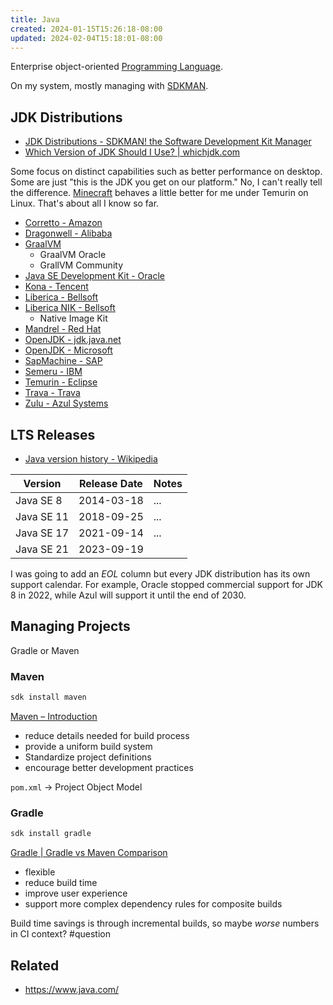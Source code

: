 ```yaml
---
title: Java
created: 2024-01-15T15:26:18-08:00
updated: 2024-02-04T15:18:01-08:00
---
```


Enterprise object-oriented [Programming Language](Programming%20Language.md).

On my system, mostly managing with [SDKMAN](SDKMAN.md).

## JDK Distributions

* [JDK Distributions - SDKMAN! the Software Development Kit Manager](https://sdkman.io/jdks)
* [Which Version of JDK Should I Use? | whichjdk.com](https://whichjdk.com)

Some focus on distinct capabilities such as better performance on desktop. Some are just "this is the JDK you get on our platform." No, I can't really tell the difference. [Minecraft](Minecraft.md) behaves a little better for me under Temurin on Linux. That's about all I know so far.

* [Corretto - Amazon](https://aws.amazon.com/corretto/?filtered-posts.sort-by=item.additionalFields.createdDate&filtered-posts.sort-order=desc)
* [Dragonwell - Alibaba](https://dragonwell-jdk.io/#/index)
* [GraalVM](https://www.graalvm.org)
  * GraalVM Oracle
  * GrallVM Community
* [Java SE Development Kit - Oracle](https://www.oracle.com/java/)
* [Kona - Tencent](https://github.com/Tencent/TencentKona-8)
* [Liberica - Bellsoft](https://bell-sw.com)
* [Liberica NIK - Bellsoft](https://bell-sw.com/liberica-native-image-kit/)
  * Native Image Kit
* [Mandrel - Red Hat](https://github.com/graalvm/mandrel)
* [OpenJDK - jdk.java.net](https://jdk.java.net)
* [OpenJDK - Microsoft](https://www.microsoft.com/openjdk)
* [SapMachine - SAP](https://sap.github.io/SapMachine/)
* [Semeru - IBM](https://developer.ibm.com/languages/java/semeru-runtimes/)
* [Temurin - Eclipse](https://projects.eclipse.org/projects/adoptium.temurin)
* [Trava - Trava](https://github.com/TravaOpenJDK/trava-jdk-11-dcevm)
* [Zulu - Azul Systems](https://www.azul.com/downloads/?package=jdk#zulu)

## LTS Releases

* [Java version history - Wikipedia](https://en.wikipedia.org/wiki/Java_version_history)

|Version|Release Date|Notes|
|-------|------------|-----|
|Java SE 8|2014-03-18|...|
|Java SE 11|2018-09-25|...|
|Java SE 17|2021-09-14|...|
|Java SE 21|2023-09-19||

I was going to add an *EOL* column but every JDK distribution has its own support calendar. For example, Oracle stopped commercial support for JDK 8 in 2022, while Azul will support it until the end of 2030.

## Managing Projects

Gradle or Maven

### Maven

````sh
sdk install maven
````

[Maven – Introduction](https://maven.apache.org/what-is-maven.html)

* reduce details needed for build process
* provide a uniform build system
* Standardize project definitions
* encourage better development practices

`pom.xml` → Project Object Model

### Gradle

````sh
sdk install gradle
````

[Gradle | Gradle vs Maven Comparison](https://gradle.org/maven-vs-gradle/)

* flexible
* reduce build time
* improve user experience
* support more complex dependency rules for composite builds

Build time savings is through incremental builds, so maybe *worse* numbers in CI context? #question

## Related

* https://www.java.com/
